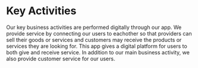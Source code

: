 # Key Activities
Our key business activities are performed digitally through our app. We provide service by connecting our users to 
eachother so that providers can sell their goods or services and customers may receive the products or services 
they are looking for. This app gives a digital platform for users to both give and receive service. In addition 
to our main business activity, we also provide customer service for our users.



